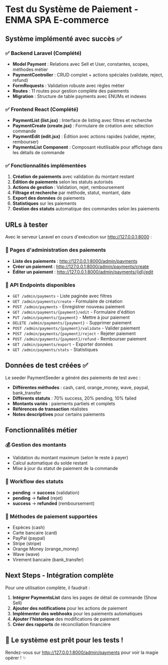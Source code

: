 # Test du Système de Paiement - ENMA SPA E-commerce

## Système implémenté avec succès ✅

### ✅ Backend Laravel (Complété)
- **Model Payment** : Relations avec Sell et User, constantes, scopes, méthodes métier
- **PaymentController** : CRUD complet + actions spéciales (validate, reject, refund)
- **FormRequests** : Validation robuste avec règles métier
- **Routes** : 11 routes pour gestion complète des paiements
- **Migration** : Structure de table payments avec ENUMs et indexes

### ✅ Frontend React (Complété)
- **PaymentList (list.jsx)** : Interface de listing avec filtres et recherche
- **PaymentCreate (create.jsx)** : Formulaire de création avec sélection commande
- **PaymentEdit (edit.jsx)** : Édition avec actions rapides (valider, rejeter, rembourser)
- **PaymentsList Component** : Composant réutilisable pour affichage dans les détails de commande

### ✅ Fonctionnalités implémentées
1. **Création de paiements** avec validation du montant restant
2. **Édition de paiements** selon les statuts autorisés
3. **Actions de gestion** : Validation, rejet, remboursement
4. **Filtrage et recherche** par méthode, statut, montant, date
5. **Export des données** de paiements
6. **Statistiques** sur les paiements
7. **Gestion des statuts** automatique des commandes selon les paiements

## URLs à tester

Avec le serveur Laravel en cours d'exécution sur http://127.0.0.1:8000 :

### 🔗 Pages d'administration des paiements
- **Liste des paiements** : http://127.0.0.1:8000/admin/payments
- **Créer un paiement** : http://127.0.0.1:8000/admin/payments/create
- **Éditer un paiement** : http://127.0.0.1:8000/admin/payments/{id}/edit

### 🔗 API Endpoints disponibles
- `GET /admin/payments` - Liste paginée avec filtres
- `GET /admin/payments/create` - Formulaire de création
- `POST /admin/payments` - Enregistrer nouveau paiement
- `GET /admin/payments/{payment}/edit` - Formulaire d'édition
- `PUT /admin/payments/{payment}` - Mettre à jour paiement
- `DELETE /admin/payments/{payment}` - Supprimer paiement
- `POST /admin/payments/{payment}/validate` - Valider paiement
- `POST /admin/payments/{payment}/reject` - Rejeter paiement  
- `POST /admin/payments/{payment}/refund` - Rembourser paiement
- `GET /admin/payments/export` - Exporter données
- `GET /admin/payments/stats` - Statistiques

## Données de test créées ✅

Le seeder PaymentSeeder a généré des paiements de test avec :
- **Différentes méthodes** : cash, card, orange_money, wave, paypal, bank_transfer
- **Différents statuts** : 70% success, 20% pending, 10% failed
- **Montants variés** : paiements partiels et complets
- **Références de transaction** réalistes
- **Notes descriptives** pour certains paiements

## Fonctionnalités métier

### 💰 Gestion des montants
- Validation du montant maximum (selon le reste à payer)
- Calcul automatique du solde restant
- Mise à jour du statut de paiement de la commande

### 🔄 Workflow des statuts
- **pending** → **success** (validation)
- **pending** → **failed** (rejet)
- **success** → **refunded** (remboursement)

### 🎯 Méthodes de paiement supportées
- Espèces (cash)
- Carte bancaire (card) 
- PayPal (paypal)
- Stripe (stripe)
- Orange Money (orange_money)
- Wave (wave)
- Virement bancaire (bank_transfer)

## Next Steps - Intégration complète

Pour une utilisation complète, il faudrait :

1. **Intégrer PaymentsList** dans les pages de détail de commande (Show Sell)
2. **Ajouter des notifications** pour les actions de paiement
3. **Implémenter des webhooks** pour les paiements automatiques
4. **Ajouter l'historique** des modifications de paiement
5. **Créer des rapports** de réconciliation financière

## 🚀 Le système est prêt pour les tests !

Rendez-vous sur http://127.0.0.1:8000/admin/payments pour voir la magie opérer ! ✨